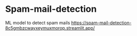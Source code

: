 # Spam-mail-detection
ML model to detect spam mails 
https://spam-mail-detection-8c5gmbzcwayxeymuxmorop.streamlit.app/
